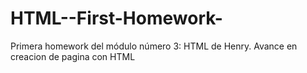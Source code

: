 # HTML--First-Homework-
Primera homework del módulo número 3: HTML de Henry. Avance en creacion de pagina con HTML
